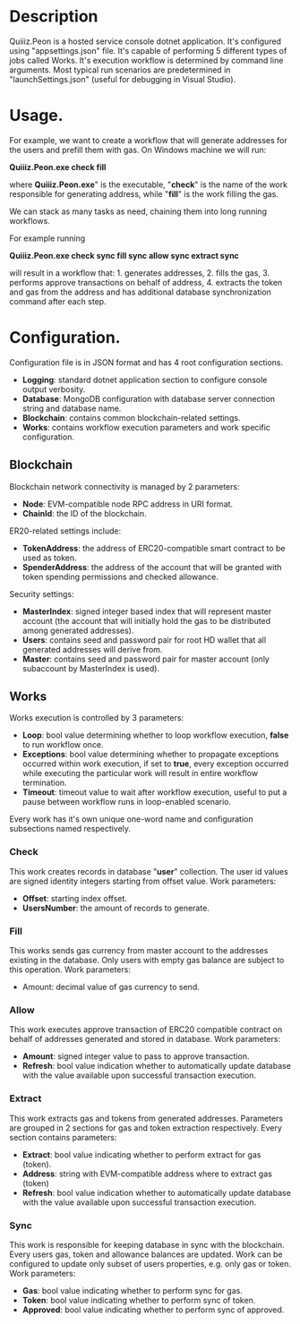 
# Description 

Quiiiz.Peon is a hosted service console dotnet application. 
It's configured using "appsettings.json" file. 
It's capable of performing 5 different types of jobs called Works. 
It's execution workflow is determined by command line arguments. 
Most typical run scenarios are predetermined in "launchSettings.json" (useful for debugging in Visual Studio).

# Usage.

For example, we want to create a workflow that will generate addresses for the users and prefill them with gas. 
On Windows machine we will run:

**Quiiiz.Peon.exe check fill**

where **Quiiiz.Peon.exe**" is the executable, "**check**" is the name of the work responsible for generating address, while "**fill**" is the work filling the gas.

We can stack as many tasks as need, chaining them into long running workflows. 

For example running 

**Quiiiz.Peon.exe check sync fill sync allow sync extract sync**

will result in a workflow that:
    1. generates addresses, 
    2. fills the gas, 
    3. performs approve transactions on behalf of address, 
    4. extracts the token and gas from the address
and has additional database synchronization command after each step. 

# Configuration.

Configuration file is in JSON format and has 4 root configuration sections. 

* **Logging**: standard dotnet application section to configure console output verbosity. 
* **Database**: MongoDB configuration with database server connection string and database name.
* **Blockchain**: contains common blockchain-related settings. 
* **Works**: contains workflow execution parameters and work specific configuration. 

## Blockchain

Blockchain network connectivity is managed by 2 parameters: 
* **Node**: EVM-compatible node RPC address in URI format.
* **ChainId**: the ID of the blockchain.

ER20-related settings include:
* **TokenAddress**: the address of ERC20-compatible smart contract to be used as token.
* **SpenderAddress**: the address of the account that will be granted with token spending permissions and checked allowance. 

Security settings:
* **MasterIndex**: signed integer based index that will represent master account (the account that will initially hold the gas to be distributed among generated addresses). 
* **Users**: contains seed and password pair for root HD wallet that all generated addresses will derive from. 
* **Master**: contains seed and password pair for master account (only subaccount by MasterIndex is used). 

## Works 

Works execution is controlled by 3 parameters:
* **Loop**: bool value determining whether to loop workflow execution, **false** to run workflow once. 
* **Exceptions**: bool value determining whether to propagate exceptions occurred within work execution, if set to **true**, every exception occurred while executing the particular work will result in entire workflow termination. 
* **Timeout**: timeout value to wait after workflow execution, useful to put a pause between workflow runs in loop-enabled scenario. 

Every work has it's own unique one-word name and configuration subsections named respectively.
### Check

This work creates records in database "**user**" collection. The user id values are signed identity integers starting from offset value. Work parameters:
* **Offset**: starting index offset.
* **UsersNumber**: the amount of records to generate.

### Fill

This works sends gas currency from master account to the addresses existing in the database. Only users with empty gas balance are subject to this operation. Work parameters:
* Amount: decimal value of gas currency to send.

### Allow
This work executes approve transaction of ERC20 compatible contract on behalf of addresses generated and stored in database. Work parameters:
* **Amount**: signed integer value to pass to approve transaction. 
* **Refresh**: bool value indication whether to automatically update database with the value available upon successful transaction execution. 

### Extract
This work extracts gas and tokens from generated addresses. Parameters are grouped in 2 sections for gas and token extraction respectively. Every section contains parameters:
* **Extract**: bool value indicating whether to perform extract for gas (token).  
* **Address**: string with EVM-compatible address where to extract gas (token)
* **Refresh**: bool value indication whether to automatically update database with the value available upon successful transaction execution. 

### Sync
This work is responsible for keeping database in sync with the blockchain. Every users gas, token and allowance balances are updated. Work can be configured to update only subset of users properties, e.g. only gas or token. Work parameters:
* **Gas**: bool value indicating whether to perform sync for gas.
* **Token**: bool value indicating whether to perform sync of token.
* **Approved**: bool value indicating whether to perform sync of approved.